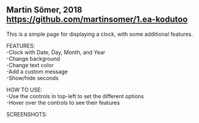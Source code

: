 Martin Sõmer, 2018  
https://github.com/martinsomer/1.ea-kodutoo  
----------------------------------------------------

This is a simple page for displaying a clock, with some additional features.

FEATURES:  
-Clock with Date, Day, Month, and Year  
-Change background  
-Change text color  
-Add a custom message  
-Show/hide seconds  

HOW TO USE:  
-Use the controls in top-left to set the different options  
-Hover over the controls to see their features

SCREENSHOTS:  